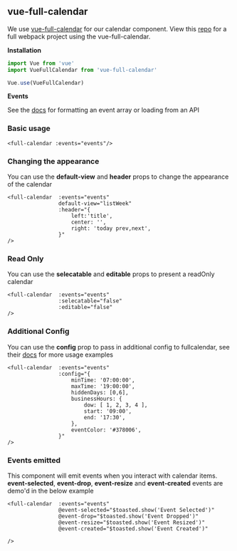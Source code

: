 ## vue-full-calendar
We use [vue-full-calendar](https://github.com/CroudSupport/vue-fullcalendar) for our calendar component. View this [repo](https://github.com/BrockReece/vue-fullcalendar-example) for a full webpack project using the vue-full-calendar.

**Installation**

```js static
import Vue from 'vue'
import VueFullCalendar from 'vue-full-calendar'

Vue.use(VueFullCalendar)
```

**Events**

See the [docs](https://github.com/CroudSupport/vue-fullcalendar#using-a-json-feed) for formatting an event array or loading from an API

### Basic usage

    <full-calendar :events="events"/>

### Changing the appearance
You can use the **default-view** and **header** props to change the appearance of the calendar

    <full-calendar  :events="events"
                    default-view="listWeek"
                    :header="{
                        left:'title',
                        center: '',
                        right: 'today prev,next',
                    }"
    />

### Read Only
You can use the **selecatable** and **editable** props to present a readOnly calendar

    <full-calendar  :events="events"
                    :selecatable="false"
                    :editable="false"
    />

### Additional Config
You can use the **config** prop to pass in additional config to fullcalendar, see their [docs](https://fullcalendar.io/docs/) for more usage examples

    <full-calendar  :events="events"
                    :config="{
                        minTime: '07:00:00',
                        maxTime: '19:00:00',
                        hiddenDays: [0,6],
                        businessHours: {
                            dow: [ 1, 2, 3, 4 ],
                            start: '09:00',
                            end: '17:30',
                        },
                        eventColor: '#378006',
                    }"
    />

### Events emitted
This component will emit events when you interact with calendar items. **event-selected**, **event-drop**, **event-resize** and **event-created** events are demo'd in the below example

    <full-calendar  :events="events"
                    @event-selected="$toasted.show('Event Selected')"
                    @event-drop="$toasted.show('Event Dropped')"
                    @event-resize="$toasted.show('Event Resized')"
                    @event-created="$toasted.show('Event Created')"

    />
